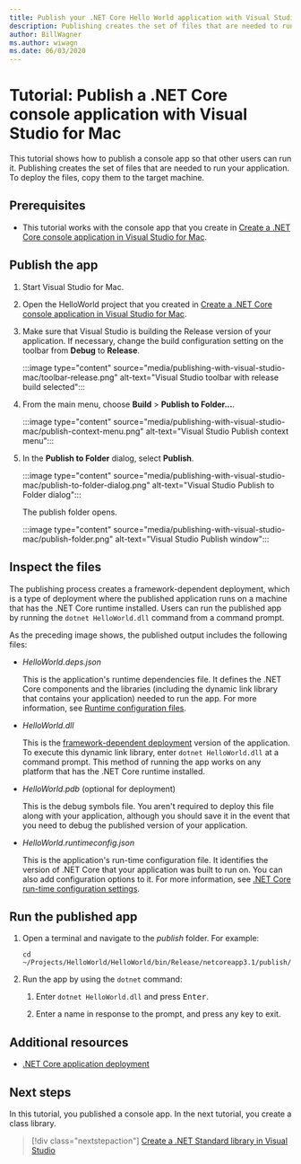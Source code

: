 ```yaml
---
title: Publish your .NET Core Hello World application with Visual Studio for Mac
description: Publishing creates the set of files that are needed to run your .NET Core application.
author: BillWagner
ms.author: wiwagn
ms.date: 06/03/2020
---
```

# Tutorial: Publish a .NET Core console application with Visual Studio for Mac

This tutorial shows how to publish a console app so that other users can run it. Publishing creates the set of files that are needed to run your application. To deploy the files, copy them to the target machine.

## Prerequisites

- This tutorial works with the console app that you create in [Create a .NET Core console application in Visual Studio for Mac](with-visual-studio-mac.md).

## Publish the app

1. Start Visual Studio for Mac.

1. Open the HelloWorld project that you created in [Create a .NET Core console application in Visual Studio for Mac](with-visual-studio-mac.md).

1. Make sure that Visual Studio is building the Release version of your application. If necessary, change the build configuration setting on the toolbar from **Debug** to **Release**.

   :::image type="content" source="media/publishing-with-visual-studio-mac/toolbar-release.png" alt-text="Visual Studio toolbar with release build selected":::

1. From the main menu, choose **Build** > **Publish to Folder...**.

   :::image type="content" source="media/publishing-with-visual-studio-mac/publish-context-menu.png" alt-text="Visual Studio Publish context menu":::

1. In the **Publish to Folder** dialog, select **Publish**.

   :::image type="content" source="media/publishing-with-visual-studio-mac/publish-to-folder-dialog.png" alt-text="Visual Studio Publish to Folder dialog":::

   The publish folder opens.

   :::image type="content" source="media/publishing-with-visual-studio-mac/publish-folder.png" alt-text="Visual Studio Publish window":::

## Inspect the files

The publishing process creates a framework-dependent deployment, which is a type of deployment where the published application runs on a machine that has the .NET Core runtime installed. Users can run the published app by running the `dotnet HelloWorld.dll` command from a command prompt.

As the preceding image shows, the published output includes the following files:

* *HelloWorld.deps.json*

  This is the application's runtime dependencies file. It defines the .NET Core components and the libraries (including the dynamic link library that contains your application) needed to run the app. For more information, see [Runtime configuration files](https://github.com/dotnet/cli/blob/85ca206d84633d658d7363894c4ea9d59e515c1a/Documentation/specs/runtime-configuration-file.md).

* *HelloWorld.dll*

   This is the [framework-dependent deployment](../deploying/deploy-with-cli.md#framework-dependent-deployment) version of the application. To execute this dynamic link library, enter `dotnet HelloWorld.dll` at a command prompt. This method of running the app works on any platform that has the .NET Core runtime installed.

* *HelloWorld.pdb* (optional for deployment)

   This is the debug symbols file. You aren't required to deploy this file along with your application, although you should save it in the event that you need to debug the published version of your application.

* *HelloWorld.runtimeconfig.json*

   This is the application's run-time configuration file. It identifies the version of .NET Core that your application was built to run on. You can also add configuration options to it. For more information, see [.NET Core run-time configuration settings](../run-time-config/index.md#runtimeconfigjson).

## Run the published app

1. Open a terminal and navigate to the *publish* folder. For example:

   ```
   cd ~/Projects/HelloWorld/HelloWorld/bin/Release/netcoreapp3.1/publish/
   ```

1. Run the app by using the `dotnet` command:

   1. Enter `dotnet HelloWorld.dll` and press <kbd>Enter</kbd>.

   1. Enter a name in response to the prompt, and press any key to exit.

## Additional resources

- [.NET Core application deployment](../deploying/index.md)

## Next steps

In this tutorial, you published a console app. In the next tutorial, you create a class library.

> [!div class="nextstepaction"]
> [Create a .NET Standard library in Visual Studio](library-with-visual-studio.md)
